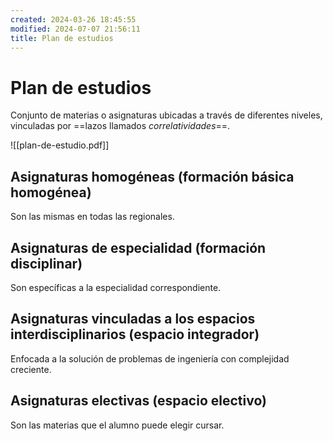 ```yaml
---
created: 2024-03-26 18:45:55
modified: 2024-07-07 21:56:11
title: Plan de estudios
---
```


# Plan de estudios

Conjunto de materias o asignaturas ubicadas a través de diferentes niveles, vinculadas por ==lazos llamados *correlatividades*==.

![[plan-de-estudio.pdf]]

## Asignaturas homogéneas (formación básica homogénea)

Son las mismas en todas las regionales.

## Asignaturas de especialidad (formación disciplinar)

Son específicas a la especialidad correspondiente.

## Asignaturas vinculadas a los espacios interdisciplinarios (espacio integrador)

Enfocada a la solución de problemas de ingeniería con complejidad creciente.

## Asignaturas electivas (espacio electivo)

Son las materias que el alumno puede elegir cursar.
